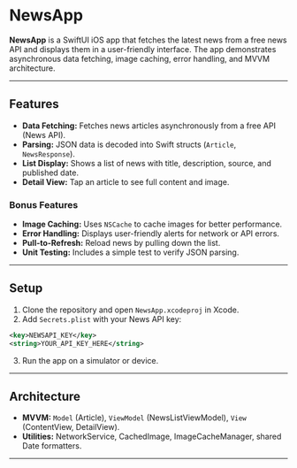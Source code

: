# NewsApp

**NewsApp** is a SwiftUI iOS app that fetches the latest news from a free news API and displays them in a user-friendly interface. The app demonstrates asynchronous data fetching, image caching, error handling, and MVVM architecture.

---

## Features

* **Data Fetching:** Fetches news articles asynchronously from a free API (News API).
* **Parsing:** JSON data is decoded into Swift structs (`Article`, `NewsResponse`).
* **List Display:** Shows a list of news with title, description, source, and published date.
* **Detail View:** Tap an article to see full content and image.

### Bonus Features

* **Image Caching:** Uses `NSCache` to cache images for better performance.
* **Error Handling:** Displays user-friendly alerts for network or API errors.
* **Pull-to-Refresh:** Reload news by pulling down the list.
* **Unit Testing:** Includes a simple test to verify JSON parsing.

---

## Setup

1. Clone the repository and open `NewsApp.xcodeproj` in Xcode.
2. Add `Secrets.plist` with your News API key:

```xml
<key>NEWSAPI_KEY</key>
<string>YOUR_API_KEY_HERE</string>
```

3. Run the app on a simulator or device.

---

## Architecture

* **MVVM:** `Model` (Article), `ViewModel` (NewsListViewModel), `View` (ContentView, DetailView).
* **Utilities:** NetworkService, CachedImage, ImageCacheManager, shared Date formatters.

---

